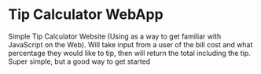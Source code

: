 # Tip Calculator WebApp
Simple Tip Calculator Website (Using as a way to get familiar with JavaScript on the Web). Will take input from a user of the bill cost and what percentage they would like to tip, then will return the total including the tip. Super simple, but a good way to get started
